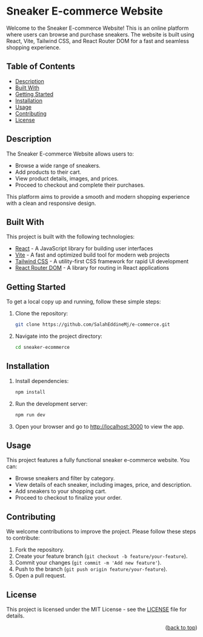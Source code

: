 # Sneaker E-commerce Website

Welcome to the Sneaker E-commerce Website! This is an online platform where users can browse and purchase sneakers. The website is built using React, Vite, Tailwind CSS, and React Router DOM for a fast and seamless shopping experience.

## Table of Contents

- [Description](#description)
- [Built With](#built-with)
- [Getting Started](#getting-started)
- [Installation](#installation)
- [Usage](#usage)
- [Contributing](#contributing)
- [License](#license)

## Description

The Sneaker E-commerce Website allows users to:

- Browse a wide range of sneakers.
- Add products to their cart.
- View product details, images, and prices.
- Proceed to checkout and complete their purchases.

This platform aims to provide a smooth and modern shopping experience with a clean and responsive design.

## Built With

This project is built with the following technologies:

* [React](https://reactjs.org/) - A JavaScript library for building user interfaces
* [Vite](https://vitejs.dev/) - A fast and optimized build tool for modern web projects
* [Tailwind CSS](https://tailwindcss.com/) - A utility-first CSS framework for rapid UI development
* [React Router DOM](https://reactrouter.com/) - A library for routing in React applications

## Getting Started

To get a local copy up and running, follow these simple steps:

1. Clone the repository:
    ```bash
    git clone https://github.com/SalahEddineMj/e-commerce.git
    ```

2. Navigate into the project directory:
    ```bash
    cd sneaker-ecommerce
    ```

## Installation

1. Install dependencies:
    ```bash
    npm install
    ```

2. Run the development server:
    ```bash
    npm run dev
    ```

3. Open your browser and go to [http://localhost:3000](http://localhost:3000) to view the app.

## Usage

This project features a fully functional sneaker e-commerce website. You can:

- Browse sneakers and filter by category.
- View details of each sneaker, including images, price, and description.
- Add sneakers to your shopping cart.
- Proceed to checkout to finalize your order.

## Contributing

We welcome contributions to improve the project. Please follow these steps to contribute:

1. Fork the repository.
2. Create your feature branch (`git checkout -b feature/your-feature`).
3. Commit your changes (`git commit -m 'Add new feature'`).
4. Push to the branch (`git push origin feature/your-feature`).
5. Open a pull request.

## License

This project is licensed under the MIT License - see the [LICENSE](LICENSE) file for details.

<p align="right">(<a href="#readme-top">back to top</a>)</p>
